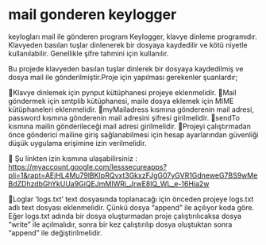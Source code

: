 # mail gonderen keylogger
 keylogları mail ile gönderen program
Keylogger, klavye dinleme programıdır. Klavyeden basılan tuşlar dinlenerek bir  dosyaya kaydedilir ve kötü niyetle kullanılabilir. Genellikle şifre tahmini için kullanılır.

Bu projede klavyeden basılan tuşlar dinlerek bir dosyaya kaydedilmiş ve dosya mail ile gönderilmiştir.Proje için yapılması gerekenler şuanlardır;

Klavye dinlemek için pynput kütüphanesi projeye eklenmelidir.
Mail göndermek için smtplib kütüphanesi, maile dosya eklemek için MIME kütüphaneleri eklenmelidir.
myMailadress kısmına gönderenin mail adresi, password kısmına gönderenin mail adresini şifresi girilmelidir.
sendTo kısmına mailin gönderileceği mail adresi girilmelidir.
Projeyi çalıştırmadan önce gönderici mailine giriş sağlanabilmesi için hesap ayarlarından güvenliği düşük uygulama erişimine izin verilmelidir.

 Şu linkten izin kısmına ulaşabilirsiniz : https://myaccount.google.com/lesssecureapps?pli=1&rapt=AEjHL4Mu79lBKIpRQvxt3GkxzFJgG07yGVR1GdneweG7BS9wMeBdZDhzdbGhYkUUa9GiQEJmMIWRi_JrwE8lQ_WL_e-16Hia2w

Loglar  ‘logs.txt’ text dosyasında toplanacağı için önceden projeye logs.txt adlı text dosyası eklenmelidir. Çünkü dosya “append” ile açılıyor koda göre. Eğer logs.txt adında bir dosya oluşturmadan proje çalıştırılıcaksa dosya “write” ile açılmalıdır, sonra bir kez çalıştırılıp dosya oluştuktan sonra “append” ile değiştirilmelidir.
